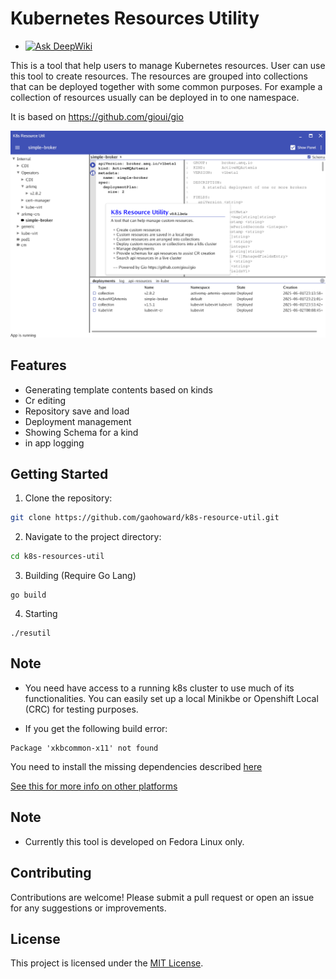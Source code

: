 # Kubernetes Resources Utility

- [![Ask DeepWiki](https://deepwiki.com/badge.svg)](https://deepwiki.com/gaohoward/k8s-resource-util)

This is a tool that help users to manage Kubernetes resources.
User can use this tool to create resources. The resources are grouped into collections that can be deployed together with some common purposes. For example a collection of resources usually can be deployed in to one namespace.

It is based on https://github.com/gioui/gio

![app](doc/app.png)

## Features

- Generating template contents based on kinds
- Cr editing
- Repository save and load
- Deployment management
- Showing Schema for a kind
- in app logging

## Getting Started

1. Clone the repository:
  ```bash
  git clone https://github.com/gaohoward/k8s-resource-util.git
  ```
2. Navigate to the project directory:
  ```bash
  cd k8s-resources-util
  ```
3. Building (Require Go Lang)
  ```
  go build
  ```
4. Starting
  ```
  ./resutil
  ```

## Note

* You need have access to a running k8s cluster to use much of its functionalities. You can easily set up a local Minikbe or Openshift Local (CRC) for testing purposes.

* If you get the following build error:
```
Package 'xkbcommon-x11' not found
```
You need to install the missing dependencies described [here](https://gioui.org/doc/install/linux)

[See this for more info on other platforms](https://gioui.org/doc/install/)

## Note

* Currently this tool is developed on Fedora Linux only.

## Contributing

Contributions are welcome! Please submit a pull request or open an issue for any suggestions or improvements.

## License

This project is licensed under the [MIT License](LICENSE).
